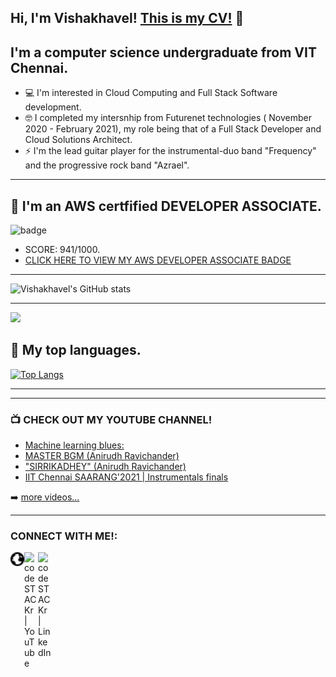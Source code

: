 ## Hi, I'm Vishakhavel! [This is my CV!][website] 👋

## I'm a computer science undergraduate from VIT Chennai.

-  💻 I'm interested in Cloud Computing and Full Stack Software development.
-  🤓 I completed my intersnhip from Futurenet technologies ( November 2020 - February 2021), my role being that of a Full Stack Developer and Cloud Solutions Architect.
-  ⚡  I'm the lead guitar player for the instrumental-duo band "Frequency" and the progressive rock band "Azrael".


---

## 📕 I'm an AWS certfified DEVELOPER ASSOCIATE.
 <img width="150px" alt="badge" src="https://user-images.githubusercontent.com/54572908/123316353-5f69d680-d54a-11eb-8c34-ba1209c688cd.png">


- SCORE: 941/1000.
- [CLICK HERE TO VIEW MY AWS DEVELOPER ASSOCIATE BADGE](https://www.credly.com/badges/2e8cbd82-6fd2-428a-b992-3aae5020cf08/public_url)

---

![Vishakhavel's GitHub stats](https://github-readme-stats.vercel.app/api?username=Vishakhavel&show_icons=true&theme=synthwave)

---

![](https://komarev.com/ghpvc/?username=Vishakhavel&color=green)




## 👀 My top languages.

[![Top Langs](https://github-readme-stats.vercel.app/api/top-langs/?username=Vishakhavel&layout=compact)](https://github.com/Vishakhavel)

---



---

### 📺 CHECK OUT MY YOUTUBE CHANNEL!

<!-- YOUTUBE:START -->
- [Machine learning blues: ](https://www.youtube.com/watch?v=drWPTjPH_Cw&ab_channel=VichuPlays)
- [MASTER BGM (Anirudh Ravichander)](https://www.youtube.com/watch?v=BbHG-UG_dRU&ab_channel=VichuPlays)
- ["SIRRIKADHEY" (Anirudh Ravichander)](https://www.youtube.com/watch?v=k88EhCNkEV0&ab_channel=VichuPlays)
- [IIT Chennai  SAARANG'2021 | Instrumentals finals](https://www.youtube.com/watch?v=k88EhCNkEV0&ab_channel=VichuPlays)
<!-- YOUTUBE:END -->

➡️ [more videos...](https://www.youtube.com/channel/UCNSfx1qzCsNYbvowYxBURtQ)


---


### CONNECT WITH ME!:

[<img align="left" alt="codeSTACKr.com" width="22px" src="https://raw.githubusercontent.com/iconic/open-iconic/master/svg/globe.svg" />][website]
[<img align="left" alt="codeSTACKr | YouTube" width="22px" src="https://cdn.jsdelivr.net/npm/simple-icons@v3/icons/youtube.svg" />][youtube]
[<img align="left" alt="codeSTACKr | LinkedIn" width="22px" src="https://cdn.jsdelivr.net/npm/simple-icons@v3/icons/linkedin.svg" />][linkedin]


<br />


 


[website]: https://vishakhavel.github.io/cv/
[youtube]: https://www.youtube.com/channel/UCNSfx1qzCsNYbvowYxBURtQ
[linkedin]: https://www.linkedin.com/in/vishakhavel-shanmuganathan-376b44197
